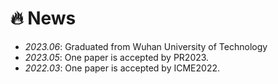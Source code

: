 # 🔥 News
- *2023.06*: Graduated from Wuhan University of Technology
- *2023.05*: One paper is accepted by PR2023.
- *2022.03*: One paper is accepted by ICME2022.